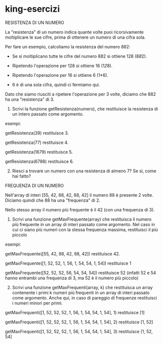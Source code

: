 # king-esercizi
RESISTENZA DI UN NUMERO

La "resistenza" di un numero indica quante volte puoi ricorsivamente moltiplicare le sue cifre, prima di ottenere un numero di una cifra sola.

Per fare un esempio, calcoliamo la resistenza del numero 882:


* Se si moltiplicano tutte le cifre del numero 882 si ottiene 128 (8*8*2). 

* Ripetendo l'operazione per 128 si ottiene 16 (1*2*8).

* Ripetendo l'operazione per 16 si ottiene 6 (1*6). 

* 6 è di una sola cifra, quindi ci fermiamo qui. 


Dato che siamo riusciti a ripetere l'operazione per 3 volte, diciamo che 882 ha una "resistenza" di 3.


1) Scrivi la funzione getResistenza(numero), che restituisce la resistenza di un intero passato come argomento.

esempi:

getResistenza(39) restituisce 3.

getResistenza(77) restituisce 4.

getResistenza(1679) restituisce 5.

getResistenza(6788) restituisce 6.



2) Riesci a trovare un numero con una resistenza di almeno 7? Se sì, come hai fatto?





FREQUENZA DI UN NUMERO

Nell'array di interi [55, 42, 88, 42, 88, 42] il numero 88 è presente 2 volte. Diciamo quindi che 88 ha una "frequenza" di 2.

Nello stesso array il numero più frequente è il 42 (con una frequenza di 3).


1) Scrivi una funzione getMaxFrequente(array) che restituisca il numero più frequente in un array di interi passato come argomento. Nel caso in cui ci siano più numeri con la stessa frequenza massima, restituisci il più piccolo


esempi:

getMaxFrequente([55, 42, 88, 42, 88, 42]) restituisce 42.

getMaxFrequente([1, 52, 52, 1, 56, 1, 54, 54, 1, 54]) restituisce 1

getMaxFrequente([52, 52, 52, 56, 54, 54, 54]) restituisce 52 (infatti 52 e 54 hanno entrambi una frequenza di 3, ma 52 è il numero più piccolo)



2) Scrivi una funzione getMaxFrequenti(array, k) che restituisca un array contenente i primi k numeri più frequenti in un array di interi passato come argomento. Anche qui, in caso di pareggio di frequenze restituisci i numeri minori per primi.

getMaxFrequenti([1, 52, 52, 52, 1, 56, 1, 54, 54, 1, 54], 1) restituisce [1]

getMaxFrequenti([1, 52, 52, 52, 1, 56, 1, 54, 54, 1, 54], 2) restituisce [1, 52]

getMaxFrequenti([1, 52, 52, 52, 1, 56, 1, 54, 54, 1, 54], 3) restituisce [1, 52, 54]